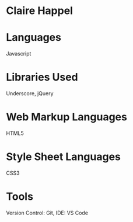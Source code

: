 # Claire Happel

# Languages
Javascript

# Libraries Used
Underscore, jQuery

# Web Markup Languages
HTML5

# Style Sheet Languages
CSS3

# Tools
Version Control: Git, IDE: VS Code
